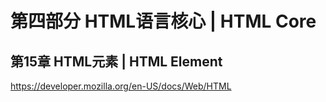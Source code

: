 # 第四部分 HTML语言核心  |  HTML Core

## 第15章 HTML元素  |  HTML Element

https://developer.mozilla.org/en-US/docs/Web/HTML

